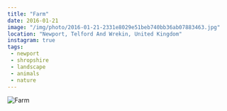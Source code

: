 ```yaml
---
title: "Farm"
date: 2016-01-21
image: "/img/photo/2016-01-21-2331e8029e51beb740bb36ab07883463.jpg"
location: "Newport, Telford And Wrekin, United Kingdom"
instagram: true
tags:
 - newport
 - shropshire
 - landscape
 - animals
 - nature
---
```


![Farm](/img/photo/2016-01-21-2331e8029e51beb740bb36ab07883463.jpg)
